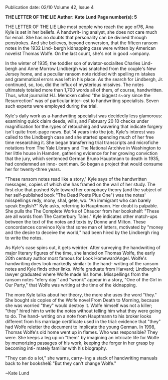Publication date: 02/10
Volume 42, Issue 4

**THE LETTER OF THE LIE**
**Author: Kate Lund**
**Page number(s): 5**

THE LETTER OF THE LIE 
Like most people who reach the age of76, 
Ana Kyle is set in her beliefs. A handwrit-
ing analyst, she does not care much for 
email. She has no doubts that personality 
can be divined through penstrokes. And 
she believes, beyond conversion, that the 
fifteen ransom notes in the 1932 Lind-
bergh kidnapping case were written by 
American novelist Thomas Wolfe. On the 
last count, she's not in good ~ompany. 

In the winter of 1935, the toddler 
son of aviator-socialites Charles Lind-
bergh and Anne Morrow Lindbergh was 
snatched from the couple's New Jersey 
home, and a peculiar ransom note riddled 
with spelling rn istakes and grammatical 
errors was left in his place. As the search 
for Lindbergh, Jr. continued, so, too, 
did the influx of mysterious missives. 
The notes ultimately totaled more than 
1,700 words 
all of them, of course, 
handwritten. Thus, what journalist H.L 
Mencken called "the biggest s~ory since 
the Resurrection" was of particular inter-
est to handwriting specialists. Seven such 
experts were employed during the trial. 

Kyle's daily work as a-handwriting 
specialist was decidedly less glamorous: 
examining quick claim deeds, wills, and 
February 20 10 
checks under magnification for the.rypes 
of retouching and wavering that indicate 
forgery isn't quite front-page news. But 
14 years into the job, Kyle's interest was 
called to the Lindbergh case and she 
started spending much of her free time 
researching it. She began transferring 
trial transcripts and microfiche notations 
from The Yale Library and The National 
Ar:chive in Washington to her little house 
in Hamden, gathering evidence for her 
growing conviction that the jury, which 
sentenced German Bruno Hauptmann to 
death in 1935, had condemned an inno-
cent man. So began a project that would 
consume her for twenty-three years. 

"These ransom notes read like a story," 
Kyle says of the handwritten messages, 
copies of which she has framed on the 
wall of her study. The first clue that 
pushed Kyle toward her conspiracy theory 
(and the subject of her self-published 
book "The Dead Poets Plus One") was 
the notes' misspellings 
redy, mony, 
shal, gete, wo. "An immigrant who can 
barely speak English?" Kyle asks, referring 
to Hauptmann. Her doubt is palpable. 
She pulls the The Complete Works of 
Chaucer from her bookshelf: "These are 
all words from The Canterbury Tales." 
Kyle indicates other match-ups between 
the text of the notes and texts by Donne 
and Milton. These concordances convince 
Kyle that some man of letters, motivated 
by "money and the desire to deceive the 
world," had been hired by the Lindbergh 
ring to write the notes. 

As Kyle's case spins out, it gets weirder. 
After surveying the handwriting of 
major literary figures of the time, she 
landed on Thomas Wolfe, the early 20th 
century author most famous for Look 
HomewardAngel. Wolfe's handwriting 
does look markedly similar to the hand-
writing of the ransom notes and Kyle 
finds other links. Wolfe graduate from 
Harvard; Lindbergh's lawyer graduated 
where Wolfe made his home. Misspellings 
from the ransom notes 
"efery day'' and 
"wronk" 
appear in a story, "One of the 
Girl in Our Party," that Wolfe was writing 
at the time of the kidnapping. 

The more Kyle talks about her theory, 
the more she uses the word "they." She 
bought six copies of the Wolfe novel 
From Death to Morning, because she was 
worried "they" would destroy it. Wolfe 
himself was not a killer; "they" hired him 
to write the notes without telling him 
what they were going to do. The hand-
writing on a note from Hauptmann to his 
broker looks different from his marriage 
certificate used in the trial: evidence that 
"they" had Wolfe reletter the document to 
implicate the young German. In 1998, 
Thomas Wolfe's old home went up in 
flames. Who was responsible? They were. 
She keeps a leg up on "them" by 
imagining an intricate life for Wolfe by 
memorizing passages of his work, keeping 
the forger in her grasp by becoming inti-
mately familiar with his biography. 

"They can do a lot," she warns, carry-
ing a stack of handwriting manuals back 
to her bookshel£ "But they can't change 
Wolfe." 

~Kate Lund